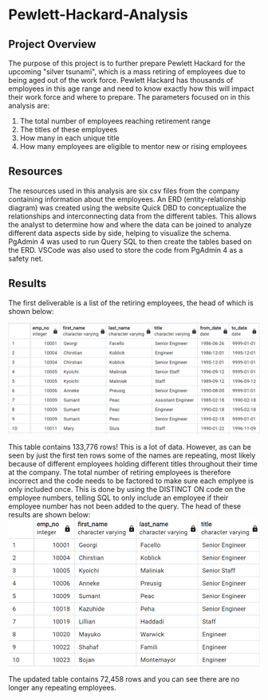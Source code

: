 # Pewlett-Hackard-Analysis

## Project Overview
The purpose of this project is to further prepare Pewlett Hackard for the upcoming "silver tsunami", which is a mass retiring of employees due to being aged out of the work force. Pewlett Hackard has thousands of employees in this age range and need to know exactly how this will impact their work force and where to prepare. The parameters focused on in this analysis are:

1. The total number of employees reaching retirement range
2. The titles of these employees
3. How many in each unique title
4. How many employees are eligible to mentor new or rising employees


## Resources

The resources used in this analysis are six csv files from the company containing information about the employees. An ERD (entity-relationship diagram) was created using the website Quick DBD to conceptualize the relationships and interconnecting data from the different tables. This allows the analyst to determine how and where the data can be joined to analyze different data aspects side by side, helping to visualize the schema. PgAdmin 4 was used to run Query SQL to then create the tables based on the ERD. VSCode was also used to store the code from PgAdmin 4 as a safety net.

## Results

The first deliverable is a list of the retiring employees, the head of which is shown below:

![retirement_titles.png](retirement_titles.png)

This table contains 133,776 rows! This is a lot of data. However, as can be seen by just the first ten rows some of the names are repeating, most likely because of different employees holding different titles throughout their time at the company. The total number of retiring employees is therefore incorrect and the code needs to be factored to make sure each emplyee is only included once. This is done by using the DISTINCT ON code on the employee numbers, telling SQL to only include an employee if their employee number has not been added to the query. The head of these results are shown below:
![unique_titles.png](unique_titles.png)

The updated table contains 72,458 rows and you can see there are no longer any repeating employees.
